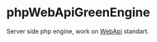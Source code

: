 phpWebApiGreenEngine
====================

Server side php engine, work on [WebApi](http://en.wikipedia.org/wiki/Web_API "Wiki") standart.
